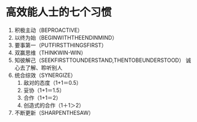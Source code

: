 # 高效能人士的七个习惯

1. 积极主动（BEPROACTIVE）
2. 以终为始（BEGINWITHTHEENDINMIND）
3. 要事第一（PUTFIRSTTHINGSFIRST）
4. 双赢思维（THINKWIN-WIN）
5. 知彼解己（SEEKFIRSTTOUNDERSTAND,THENTOBEUNDERSTOOD）
   诚心去了解、聆听别人
6. 统合综效（SYNERGIZE）
   1. 敌对的态度（1+1＝0.5）
   2. 妥协（1+1＝1.5）
   3. 合作（1+1＝2）
   4. 创造式的合作（1＋1＞2）
7. 不断更新（SHARPENTHESAW）

